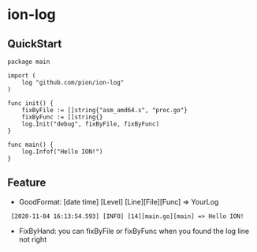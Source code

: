 # ion-log
## QuickStart
```
package main

import (
	log "github.com/pion/ion-log"
)

func init() {
	fixByFile := []string{"asm_amd64.s", "proc.go"}
	fixByFunc := []string{}
	log.Init("debug", fixByFile, fixByFunc)
}

func main() {
	log.Infof("Hello ION!")
}
```
## Feature
* GoodFormat: [date time] [Level] [Line][File][Func] => YourLog
```
 [2020-11-04 16:13:54.593] [INFO] [14][main.go][main] => Hello ION!
```
* FixByHand: you can fixByFile or fixByFunc when you found the log line not right

